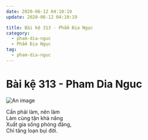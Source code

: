 ```yaml
---
date: 2020-06-12 04:10:19
update: 2020-06-12 04:10:19

title: Bài kệ 313 - Phẩm Địa Ngục
category:
  - pham-dia-nguc
  - Phẩm Địa Ngục
tag:
  - pham-dia-nguc
---
```


# Bài kệ 313 - Pham Dia Nguc

![An image](/img/pham-dia-nguc/pham-dia-nguc-313.jpg)

Cần phải làm, nên làm<br>Làm cùng tận khả năng<br>Xuất gia sống phóng đãng,<br>Chỉ tăng loạn bụi đời.<br>
